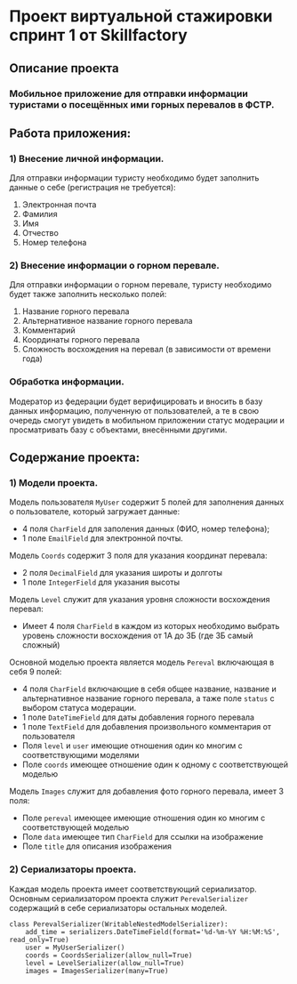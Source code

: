 # Проект виртуальной стажировки спринт 1 от Skillfactory
## Описание проекта
### Мобильное приложение для отправки информации туристами о посещённых ими горных перевалов в ФСТР.

## Работа приложения:
### 1) Внесение личной информации.

Для отправки информации туристу необходимо будет заполнить данные о себе (регистрация не требуется):
1. Электронная почта
2. Фамилия
3. Имя
4. Отчество
5. Номер телефона

### 2) Внесение информации о горном перевале.

Для отправки информации о горном перевале, туристу необходимо будет также заполнить несколько полей:
1. Название горного перевала
2. Альтернативное название горного перевала
3. Комментарий
4. Координаты горного перевала
5. Сложность восхождения на перевал (в зависимости от времени года)

### Обработка информации.

Модератор из федерации будет верифицировать и вносить в базу данных информацию, полученную от пользователей, а те в свою очередь смогут увидеть в мобильном приложении статус модерации и просматривать базу с объектами, внесёнными другими.

## Содержание проекта:

### 1) Модели проекта.

Модель пользователя `MyUser` содержит 5 полей для заполнения данных о пользователе, который загружает данные:
* 4 поля `CharField` для заполения данных (ФИО, номер телефона);
* 1 поле `EmailField` для электронной почты.

Модель `Coords` содержит 3 поля для указания координат перевала:
* 2 поля `DecimalField` для указания широты и долготы
* 1 поле `IntegerField` для указания высоты

Модель `Level` служит для указания уровня сложности восхождения перевал:
* Имеет 4 поля `CharField` в каждом из которых необходимо выбрать уровень сложности восхождения от 1А до 3Б (где 3Б самый сложный)

Основной моделью проекта является модель `Pereval` включающая в себя 9 полей:
* 4 поля `CharField` включающие в себя общее название, название и альтернативное название горного перевала, а таже поле `status` с выбором статуса модерации.
* 1 поле `DateTimeField` для даты добавления горного перевала
* 1 поле `TextField` для добавления произвольного комментария от пользователя
* Поля `level` и `user` имеющие отношения один ко многим с соответствующими моделями
* Поле `coords` имеющее отношение один к одному с соответствующей моделью

Модель `Images` служит для добавления фото горного перевала, имеет 3 поля:
* Поле `pereval` имеющее имеющие отношения один ко многим с соответствующей моделью
* Поле `data` имеющее тип `CharField` для ссылки на изображение
* Поле `title` для описания изображения



### 2) Сериализаторы проекта.

Каждая модель проекта имеет соответствующий сериализатор.
Основным сериализатором проекта служит `PerevalSerializer` содержащий в себе сериализаторы остальных моделей.

```
class PerevalSerializer(WritableNestedModelSerializer):
    add_time = serializers.DateTimeField(format='%d-%m-%Y %H:%M:%S', read_only=True)
    user = MyUserSerializer()
    coords = CoordsSerializer(allow_null=True)
    level = LevelSerializer(allow_null=True)
    images = ImagesSerializer(many=True)
    
```
